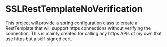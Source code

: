 # SSLRestTemplateNoVerification

This project will provide a spring configuration class to create a RestTemplate that will support
https connections without verifying the connection.  This is mainly created for calling any https 
APIs of my own that use https but a self-signed cert.

